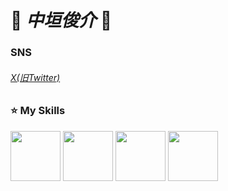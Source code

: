 # 🍋 *中垣俊介* 🍋

### SNS
###### [X(旧Twitter)](https://x.com/NS_GP3355)

### ⭐ My Skills

<p align="left">
 <img src="https://upload.wikimedia.org/wikipedia/commons/1/18/ISO_C%2B%2B_Logo.svg" width="80" />
 <img src="https://unity.com/_next/image?url=https%3A%2F%2Fcdn.sanity.io%2Fimages%2Ffuvbjjlp%2Fproduction%2F6d1df49565a2ad20ffa8386f1465ba52039133e3-1920x1080.png" width="80"/>
 <img src="" width="80"/>
 <img src="" width="80"/>
